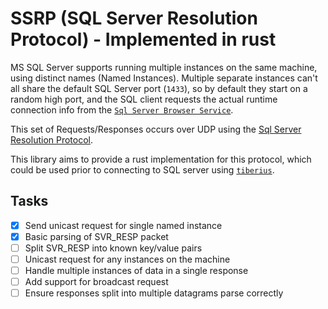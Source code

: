# SSRP (SQL Server Resolution Protocol) - Implemented in rust

MS SQL Server supports running multiple instances on the same machine, using distinct names (Named Instances).  Multiple separate instances can't all share the default SQL Server port (`1433`), so by default they start on a random high port, and the SQL client requests the actual runtime connection info from the [`Sql Server Browser Service`](https://docs.microsoft.com/en-us/sql/tools/configuration-manager/sql-server-browser-service?view=sql-server-ver15).

This set of Requests/Responses occurs over UDP using the [Sql Server Resolution Protocol](https://docs.microsoft.com/en-us/openspecs/windows_protocols/mc-sqlr/1ea6e25f-bff9-4364-ba21-5dc449a601b7).

This library aims to provide a rust implementation for this protocol, which could be used prior to connecting to SQL server using [`tiberius`](https://github.com/steffengy/tiberius).


## Tasks

- [x] Send unicast request for single named instance
- [x] Basic parsing of SVR_RESP packet
- [ ] Split SVR_RESP into known key/value pairs
- [ ] Unicast request for any instances on the machine
- [ ] Handle multiple instances of data in a single response
- [ ] Add support for broadcast request
- [ ] Ensure responses split into multiple datagrams parse correctly
